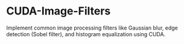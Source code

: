 # CUDA-Image-Filters
 Implement common image processing filters like Gaussian blur, edge detection (Sobel filter), and histogram equalization using CUDA.

